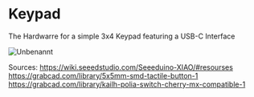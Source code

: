 # Keypad
 The Hardwarre for a simple 3x4 Keypad featuring a USB-C Interface
 
![Unbenannt](https://github.com/stefarrn/Keypad/assets/80580541/6cef95aa-0c21-4db5-a5ab-70230a96bae6)

Sources:
https://wiki.seeedstudio.com/Seeeduino-XIAO/#resourses
https://grabcad.com/library/5x5mm-smd-tactile-button-1
https://grabcad.com/library/kailh-polia-switch-cherry-mx-compatible-1

